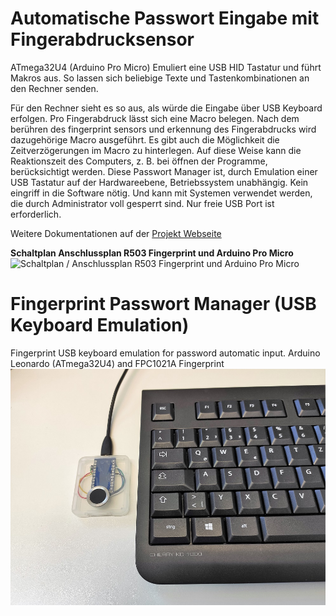 # Automatische Passwort Eingabe mit Fingerabdrucksensor
ATmega32U4 (Arduino Pro Micro) Emuliert eine USB HID Tastatur und führt Makros aus. So lassen sich beliebige Texte und Tastenkombinationen an den Rechner senden.

Für den Rechner sieht es so aus, als würde die Eingabe über USB Keyboard erfolgen.
Pro Fingerabdruck lässt sich eine Macro belegen. Nach dem berühren des fingerprint sensors und erkennung des Fingerabdrucks wird dazugehörige Macro ausgeführt.
Es gibt auch die Möglichkeit die Zeitverzögerungen im Macro zu hinterlegen. Auf diese Weise kann die Reaktionszeit des Computers, z. B. bei öffnen der Programme, berücksichtigt werden.
Diese Passwort Manager ist, durch Emulation einer USB Tastatur auf der Hardwareebene, Betriebssystem unabhängig. Kein eingriff in die Software nötig. Und kann mit Systemen verwendet werden, die durch Administrator voll gesperrt sind. Nur freie USB Port ist erforderlich. 

Weitere Dokumentationen auf der [Projekt Webseite](https://esp8266-server.de/fingerprint.html) 

**Schaltplan  Anschlussplan R503 Fingerprint und Arduino Pro Micro**
![Schaltplan / Anschlussplan R503 Fingerprint und Arduino Pro Micro](https://esp8266-server.de/dateien/fingerprint/SchaltplGr.png)




# Fingerprint Passwort Manager (USB Keyboard Emulation)
Fingerprint USB keyboard emulation for password automatic input. Arduino Leonardo (ATmega32U4) and FPC1021A Fingerprint
![Fingerprint password manager USB keyboard emulation](https://github.com/MichaelDworkin/Fingerprint-Macro-Key-USB-HID/blob/main/IMG_20210428_085550.jpg?raw=true)
